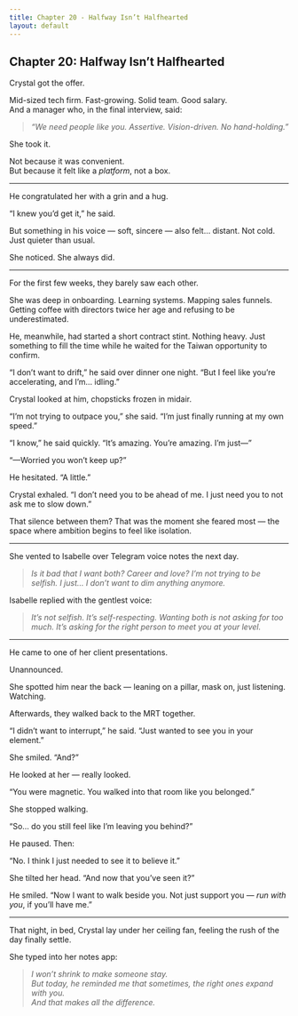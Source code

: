 ```yaml
---
title: Chapter 20 - Halfway Isn’t Halfhearted
layout: default
---
```


## Chapter 20: Halfway Isn’t Halfhearted

Crystal got the offer.

Mid-sized tech firm. Fast-growing. Solid team. Good salary.  
And a manager who, in the final interview, said:  
> *“We need people like you. Assertive. Vision-driven. No hand-holding.”*

She took it.

Not because it was convenient.  
But because it felt like a *platform*, not a box.

---

He congratulated her with a grin and a hug.

“I knew you’d get it,” he said.

But something in his voice — soft, sincere — also felt… distant. Not cold. Just quieter than usual.

She noticed. She always did.

---

For the first few weeks, they barely saw each other.

She was deep in onboarding. Learning systems. Mapping sales funnels. Getting coffee with directors twice her age and refusing to be underestimated.

He, meanwhile, had started a short contract stint. Nothing heavy. Just something to fill the time while he waited for the Taiwan opportunity to confirm.

“I don’t want to drift,” he said over dinner one night. “But I feel like you’re accelerating, and I’m… idling.”

Crystal looked at him, chopsticks frozen in midair.

“I’m not trying to outpace you,” she said. “I’m just finally running at my own speed.”

“I know,” he said quickly. “It’s amazing. You’re amazing. I’m just—”

“—Worried you won’t keep up?”

He hesitated. “A little.”

Crystal exhaled. “I don’t need you to be ahead of me. I just need you to not ask me to slow down.”

That silence between them? That was the moment she feared most — the space where ambition begins to feel like isolation.

---

She vented to Isabelle over Telegram voice notes the next day.

> *Is it bad that I want both? Career and love? I’m not trying to be selfish. I just… I don’t want to dim anything anymore.*

Isabelle replied with the gentlest voice:

> *It’s not selfish. It’s self-respecting. Wanting both is not asking for too much. It’s asking for the *right* person to meet you at your level.*

---

He came to one of her client presentations.

Unannounced.

She spotted him near the back — leaning on a pillar, mask on, just listening. Watching.

Afterwards, they walked back to the MRT together.

“I didn’t want to interrupt,” he said. “Just wanted to see you in your element.”

She smiled. “And?”

He looked at her — really looked.

“You were magnetic. You walked into that room like you belonged.”

She stopped walking.

“So… do you still feel like I’m leaving you behind?”

He paused. Then:

“No. I think I just needed to see it to believe it.”

She tilted her head. “And now that you’ve seen it?”

He smiled. “Now I want to walk beside you. Not just support you — *run with you*, if you’ll have me.”

---

That night, in bed, Crystal lay under her ceiling fan, feeling the rush of the day finally settle.

She typed into her notes app:

> *I won’t shrink to make someone stay.*  
> *But today, he reminded me that sometimes, the right ones expand with you.*  
> *And that makes all the difference.*